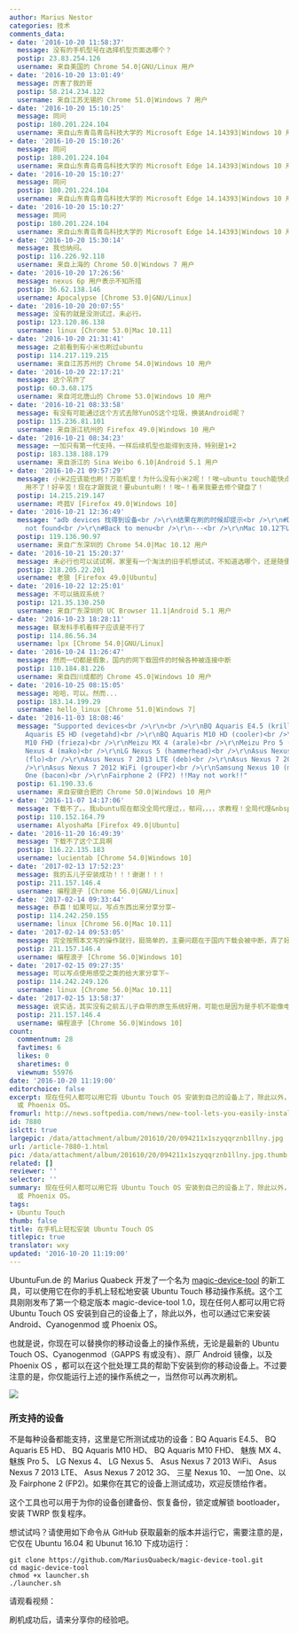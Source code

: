 ```yaml
---
author: Marius Nestor
categories: 技术
comments_data:
- date: '2016-10-20 11:58:37'
  message: 没有的手机型号在选择机型页面选哪个？
  postip: 23.83.254.126
  username: 来自美国的 Chrome 54.0|GNU/Linux 用户
- date: '2016-10-20 13:01:49'
  message: 厉害了我的哥
  postip: 58.214.234.122
  username: 来自江苏无锡的 Chrome 51.0|Windows 7 用户
- date: '2016-10-20 15:10:25'
  message: 同问
  postip: 180.201.224.104
  username: 来自山东青岛青岛科技大学的 Microsoft Edge 14.14393|Windows 10 用户
- date: '2016-10-20 15:10:26'
  message: 同问
  postip: 180.201.224.104
  username: 来自山东青岛青岛科技大学的 Microsoft Edge 14.14393|Windows 10 用户
- date: '2016-10-20 15:10:27'
  message: 同问
  postip: 180.201.224.104
  username: 来自山东青岛青岛科技大学的 Microsoft Edge 14.14393|Windows 10 用户
- date: '2016-10-20 15:10:27'
  message: 同问
  postip: 180.201.224.104
  username: 来自山东青岛青岛科技大学的 Microsoft Edge 14.14393|Windows 10 用户
- date: '2016-10-20 15:30:14'
  message: 我也纳闷。
  postip: 116.226.92.118
  username: 来自上海的 Chrome 50.0|Windows 7 用户
- date: '2016-10-20 17:26:56'
  message: nexus 6p 用户表示不知所措
  postip: 36.62.138.146
  username: Apocalypse [Chrome 53.0|GNU/Linux]
- date: '2016-10-20 20:07:55'
  message: 没有的就是没测试过，未必行。
  postip: 123.120.86.138
  username: linux [Chrome 53.0|Mac 10.11]
- date: '2016-10-20 21:31:41'
  message: 之前看到有小米也刷过ubuntu
  postip: 114.217.119.215
  username: 来自江苏苏州的 Chrome 54.0|Windows 10 用户
- date: '2016-10-20 22:17:21'
  message: 这个吊炸了
  postip: 60.3.68.175
  username: 来自河北唐山的 Chrome 53.0|Windows 10 用户
- date: '2016-10-21 08:33:58'
  message: 有没有可能通过这个方式去除YunOS这个垃圾，换装Android呢？
  postip: 115.236.81.101
  username: 来自浙江杭州的 Firefox 49.0|Windows 10 用户
- date: '2016-10-21 08:34:23'
  message: 一加只有第一代支持，一样后续机型也能得到支持，特别是1+2
  postip: 183.138.188.179
  username: 来自浙江的 Sina Weibo 6.10|Android 5.1 用户
- date: '2016-10-21 09:57:29'
  message: 小米2应该能也刷！万能机皇！为什么没有小米2呢！！唉~ubuntu touch能快点嘛！我的手提已经换以mac pro了！！之前那一台键盘错了个J键！！！好郁闷！！vim
    用不了！好辛苦！现在才跟我说！要ubuntu刷！！唉~！看来我要去修个键盘了！
  postip: 14.215.219.147
  username: 咚菰V [Firefox 49.0|Windows 10]
- date: '2016-10-21 12:36:49'
  message: "adb devices 找得到设备<br />\r\n结果在刷的时候却提示<br />\r\n#Detecting device<br />\r\n#Device
    not found<br />\r\n#Back to menu<br />\r\n---<br />\r\nMac 10.12下Ubuntu 16.04虚拟机"
  postip: 119.136.90.97
  username: 来自广东深圳的 Chrome 54.0|Mac 10.12 用户
- date: '2016-10-21 15:20:37'
  message: 未必行也可以试试啊，家里有一个淘汰的旧手机想试试，不知道选哪个，还是随便选一个？
  postip: 218.205.22.201
  username: 老狼 [Firefox 49.0|Ubuntu]
- date: '2016-10-22 12:25:01'
  message: 不可以搞双系统？
  postip: 121.35.130.250
  username: 来自广东深圳的 UC Browser 11.1|Android 5.1 用户
- date: '2016-10-23 18:28:11'
  message: 联发科手机看样子应该是不行了
  postip: 114.86.56.34
  username: lpx [Chrome 54.0|GNU/Linux]
- date: '2016-10-24 11:26:47'
  message: 然而一切都是假象，国内的网下载固件的时候各种被连接中断
  postip: 110.184.81.226
  username: 来自四川成都的 Chrome 45.0|Windows 10 用户
- date: '2016-10-25 08:15:05'
  message: 哈哈，可以。然而...
  postip: 183.14.199.29
  username: hello_linux [Chrome 51.0|Windows 7]
- date: '2016-11-03 18:08:46'
  message: "Supported devices<br />\r\n<br />\r\nBQ Aquaris E4.5 (krillin)<br />\r\nBQ
    Aquaris E5 HD (vegetahd)<br />\r\nBQ Aquaris M10 HD (cooler)<br />\r\nBQ Aquaris
    M10 FHD (frieza)<br />\r\nMeizu MX 4 (arale)<br />\r\nMeizu Pro 5 (turbo)<br />\r\nLG
    Nexus 4 (mako)<br />\r\nLG Nexus 5 (hammerhead)<br />\r\nAsus Nexus 7 2013 WiFi
    (flo)<br />\r\nAsus Nexus 7 2013 LTE (deb)<br />\r\nAsus Nexus 7 2012 3G (tilapia)<br
    />\r\nAsus Nexus 7 2012 WiFi (grouper)<br />\r\nSamsung Nexus 10 (manta)<br />\r\nOnePlus
    One (bacon)<br />\r\nFairphone 2 (FP2) !!May not work!!"
  postip: 61.190.33.6
  username: 来自安徽合肥的 Chrome 50.0|Windows 10 用户
- date: '2016-11-07 14:17:06'
  message: 下载不了。。我ubuntu现在都没全局代理过，，郁闷，，，，求教程！全局代理&nbsp;&nbsp;至少能用的，，，谷歌上搜索的 很多办法用不了呀～～～
  postip: 110.152.164.79
  username: AlyoshaMa [Firefox 49.0|Ubuntu]
- date: '2016-11-20 16:49:39'
  message: 下载不了这个工具啊
  postip: 116.22.135.183
  username: lucientab [Chrome 54.0|Windows 10]
- date: '2017-02-13 17:52:23'
  message: 我的五儿子安装成功！！！谢谢！！！
  postip: 211.157.146.4
  username: 编程浪子 [Chrome 56.0|GNU/Linux]
- date: '2017-02-14 09:33:44'
  message: 恭喜！如果可以，写点东西出来分享分享~
  postip: 114.242.250.155
  username: linux [Chrome 56.0|Mac 10.11]
- date: '2017-02-14 09:53:05'
  message: 完全按照本文写的操作就行，挺简单的，主要问题在于国内下载会被中断，弄了好几天才成功
  postip: 211.157.146.4
  username: 编程浪子 [Chrome 56.0|Windows 10]
- date: '2017-02-15 09:27:35'
  message: 可以写点使用感受之类的给大家分享下~
  postip: 114.242.249.126
  username: linux [Chrome 56.0|Mac 10.11]
- date: '2017-02-15 13:58:37'
  message: 说实话，其实没有之前五儿子自带的原生系统好用，可能也是因为是手机不能像电脑操作那么方便的缘故。首先没有桌面，用着可能不太习惯；然后就是支持的软件少了点，而且我的手机上浏览器还不能用，总是闪退，这点比较蛋疼。有点就是显示很漂亮，细节处理的很好，很ubuntu，接打电话啥的没问题。总体来说能安装的尽量安装玩一玩，尝试一下，可以当作备用机使用，不建议当作主机使用。
  postip: 211.157.146.4
  username: 编程浪子 [Chrome 56.0|Windows 10]
count:
  commentnum: 28
  favtimes: 6
  likes: 0
  sharetimes: 0
  viewnum: 55976
date: '2016-10-20 11:19:00'
editorchoice: false
excerpt: 现在任何人都可以用它将 Ubuntu Touch OS 安装到自己的设备上了，除此以外，也可以通过它来安装 Android、Cyanogenmod
  或 Phoenix OS。
fromurl: http://news.softpedia.com/news/new-tool-lets-you-easily-install-ubuntu-touch-os-on-your-devices-with-dual-boot-509386.shtml
id: 7880
islctt: true
largepic: /data/attachment/album/201610/20/094211x1szyqqrznb1llny.jpg
url: /article-7880-1.html
pic: /data/attachment/album/201610/20/094211x1szyqqrznb1llny.jpg.thumb.jpg
related: []
reviewer: ''
selector: ''
summary: 现在任何人都可以用它将 Ubuntu Touch OS 安装到自己的设备上了，除此以外，也可以通过它来安装 Android、Cyanogenmod
  或 Phoenix OS。
tags:
- Ubuntu Touch
thumb: false
title: 在手机上轻松安装 Ubuntu Touch OS
titlepic: true
translator: wxy
updated: '2016-10-20 11:19:00'
---
```


UbuntuFun.de 的 Marius Quabeck 开发了一个名为 [magic-device-tool](https://github.com/MariusQuabeck/magic-device-tool) 的新工具，可以使用它在你的手机上轻松地安装 Ubuntu Touch 移动操作系统。这个工具刚刚发布了第一个稳定版本 magic-device-tool 1.0，现在任何人都可以用它将 Ubuntu Touch OS 安装到自己的设备上了，除此以外，也可以通过它来安装 Android、Cyanogenmod 或 Phoenix OS。


也就是说，你现在可以替换你的移动设备上的操作系统，无论是最新的 Ubuntu Touch OS、Cyanogenmod（GAPPS 有或没有）、原厂 Android 镜像，以及 Phoenix OS ，都可以在这个批处理工具的帮助下安装到你的移动设备上。不过要注意的是，你仅能运行上述的操作系统之一，当然你可以再次刷机。


![](/data/attachment/album/201610/20/094211x1szyqqrznb1llny.jpg)


### 所支持的设备


不是每种设备都能支持，这里是它所测试成功的设备：BQ Aquaris E4.5、 BQ Aquaris E5 HD、 BQ Aquaris M10 HD、 BQ Aquaris M10 FHD、 魅族 MX 4、 魅族 Pro 5、 LG Nexus 4、 LG Nexus 5、 Asus Nexus 7 2013 WiFi、 Asus Nexus 7 2013 LTE、 Asus Nexus 7 2012 3G、 三星 Nexus 10、 一加 One、以及 Fairphone 2 (FP2)。如果你在其它的设备上测试成功，欢迎反馈给作者。


这个工具也可以用于为你的设备创建备份、恢复备份，锁定或解锁 bootloader，安装 TWRP 恢复程序。


想试试吗？请使用如下命令从 GitHub 获取最新的版本并运行它，需要注意的是，它仅在 Ubuntu 16.04 和 Ubunut 16.10 下成功运行：



```
git clone https://github.com/MariusQuabeck/magic-device-tool.git
cd magic-device-tool
chmod +x launcher.sh
./launcher.sh
```

请观看视频：







刷机成功后，请来分享你的经验吧。